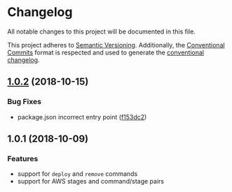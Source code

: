# Changelog

All notable changes to this project will be documented in this file.

This project adheres to [Semantic Versioning](https://semver.org/spec/v2.0.0.html).
Additionally, the [Conventional Commits](https://www.conventionalcommits.org/en/v1.0.0-beta.2/) format is respected and used to generate the [conventional changelog](https://github.com/conventional-changelog/conventional-changelog).

<a name="1.0.2"></a>
## [1.0.2](https://github.com/teddy-gustiaux/serverless-confirm-command/compare/v1.0.1...v1.0.2) (2018-10-15)

### Bug Fixes

* package.json incorrect entry point ([f153dc2](https://github.com/teddy-gustiaux/serverless-confirm-command/commit/f153dc2))

<a name="1.0.1"></a>
## 1.0.1 (2018-10-09)

### Features

* support for `deploy` and `remove` commands
* support for AWS stages and command/stage pairs